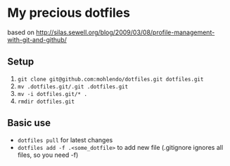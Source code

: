 My precious dotfiles
=====================

based on http://silas.sewell.org/blog/2009/03/08/profile-management-with-git-and-github/

Setup
-----

1. `git clone git@github.com:mohlendo/dotfiles.git dotfiles.git`
2. `mv .dotfiles.git/.git .dotfiles.git`
3. `mv -i dotfiles.git/* .`
4. `rmdir dotfiles.git`

Basic use
--------

* `dotfiles pull` for latest changes
* `dotfiles add -f .<some_dotfile>` to add new file (.gitignore ignores all files, so you need -f)
